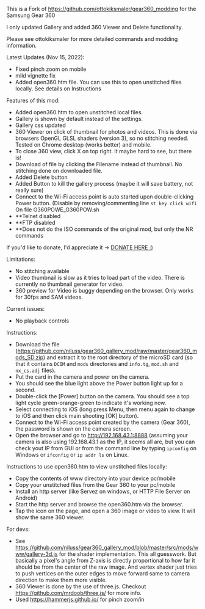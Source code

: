 This is a Fork of https://github.com/ottokiksmaler/gear360_modding for the Samsung Gear 360

I only updated Gallery and added 360 Viewer and Delete functionality.

Please see ottokiksmaler for more detailed commands and modding information.


Latest Updates (Nov 15, 2022):
- Fixed pinch zoom on mobile
- mild vignette fix
- Added open360.htm file. You can use this to open unstitched files locally. See details on Instructions


Features of this mod:
- Added open360.htm to open unstitched local files.
- Gallery is shown by default instead of the settings.
- Gallery css updated
- 360 Viewer on click of thumbnail for photos and videos. This is done via browsers OpenGL GLSL shaders (version 3), so no stitching needed. Tested on Chrome desktop (works better) and mobile.
- To close 360 view, click X on top right. It maybe hard to see, but there is!
- Download of file by clicking the Filename instead of thumbnail. No stitching done on downloaded file.
- Added Delete button
- Added Button to kill the gallery process (maybe it will save battery, not really sure)
- Connect to the Wi-Fi access point is auto started upon double-clicking Power button. (Disable by removing/commenting line ```st key click wifi``` On file G360POWE_G360POW.sh
- **Telnet disabled
- **FTP disabled
- **Does not do the ISO commands of the original mod, but only the NR commands



If you'd like to donate, I'd appreciate it -> [DONATE HERE :)](https://www.paypal.com/donate/?business=SAD76KF74JL3U&no_recurring=1&item_name=I+hope+I+made+your+day+today%21&currency_code=USD)



Limitations:
- No stitching available
- Video thumbnail is slow as it tries to load part of the video. There is currently no thumbnail generator for video.
- 360 preview for Video is buggy depending on the browser. Only works for 30fps and SAM videos.

Current issues:
- No playback controls



Instructions:

- Download the file (https://github.com/niluss/gear360_gallery_mod/raw/master/gear360_mods_SD.zip) and extract it to the root directory of the microSD card (so that it contains ```DCIM``` and ```mods``` directories and ```info.tg```, ```mod.sh``` and ```nx_cs.adj``` files). 
- Put the card in the camera and power on the camera.
- You should see the blue light above the Power button light up for a second.
- Double-click the [Power] button on the camera. You should see a top light cycle green-orange-green to indicate it's working now.
- Select connecting to iOS (long press Menu, then menu again to change to iOS and then click main shooting [OK] button).
- Connect to the Wi-Fi access point created by the camera (Gear 360), the password is shown on the camera screen.
- Open the browser and go to http://192.168.43.1:8888 (assuming your camera is also using 192.168.43.1 as the IP, it seems all are, but you can check yout IP from GUI or from the command line by typing ```ipconfig``` on Windows or ```ifconfig``` or ```ip addr ls``` on Linux.


Instructions to use open360.htm to view unstitched files locally:
- Copy the contents of www directory into your device pc/mobile
- Copy your unstitched files from the Gear 360 to your pc/mobile
- Install an http server (like Servez on windows, or HTTP File Server on Android)
- Start the http server and browse the open360.htm via the browser.
- Tap the icon on the page, and open a 360 image or video to view. It will show the same 360 viewer.


For devs:
- See https://github.com/niluss/gear360_gallery_mod/blob/master/src/mods/www/gallery-3d.js for the shader implementation. This all guesswork. But basically a pixel's angle from Z-axis is directly proportional to how far it should be from the center of the raw image. And vertex shader just tries to push vertices on the outer edges to move forward same to camera direction to make them more visible.
- 360 Viewer is done by the use of three.js. Checkout https://github.com/mrdoob/three.js/ for more info.
- Used https://hammerjs.github.io/ for pinch zoom/in

